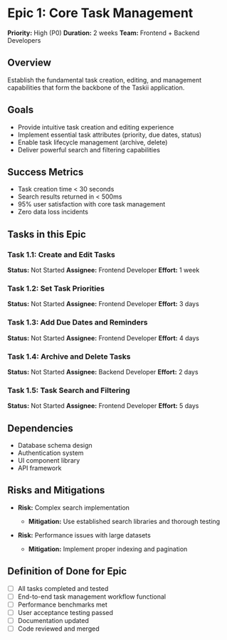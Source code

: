# Epic 1: Core Task Management

**Priority:** High (P0)
**Duration:** 2 weeks
**Team:** Frontend + Backend Developers

## Overview
Establish the fundamental task creation, editing, and management capabilities that form the backbone of the Taskii application.

## Goals
- Provide intuitive task creation and editing experience
- Implement essential task attributes (priority, due dates, status)
- Enable task lifecycle management (archive, delete)
- Deliver powerful search and filtering capabilities

## Success Metrics
- Task creation time < 30 seconds
- Search results returned in < 500ms
- 95% user satisfaction with core task management
- Zero data loss incidents

## Tasks in this Epic

### Task 1.1: Create and Edit Tasks
**Status:** Not Started
**Assignee:** Frontend Developer
**Effort:** 1 week

### Task 1.2: Set Task Priorities
**Status:** Not Started
**Assignee:** Frontend Developer
**Effort:** 3 days

### Task 1.3: Add Due Dates and Reminders
**Status:** Not Started
**Assignee:** Frontend Developer
**Effort:** 4 days

### Task 1.4: Archive and Delete Tasks
**Status:** Not Started
**Assignee:** Backend Developer
**Effort:** 2 days

### Task 1.5: Task Search and Filtering
**Status:** Not Started
**Assignee:** Frontend Developer
**Effort:** 5 days

## Dependencies
- Database schema design
- Authentication system
- UI component library
- API framework

## Risks and Mitigations
- **Risk:** Complex search implementation
  - **Mitigation:** Use established search libraries and thorough testing

- **Risk:** Performance issues with large datasets
  - **Mitigation:** Implement proper indexing and pagination

## Definition of Done for Epic
- [ ] All tasks completed and tested
- [ ] End-to-end task management workflow functional
- [ ] Performance benchmarks met
- [ ] User acceptance testing passed
- [ ] Documentation updated
- [ ] Code reviewed and merged